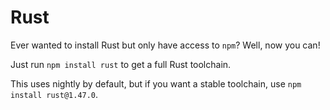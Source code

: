 # Rust

Ever wanted to install Rust but only have access to `npm`? Well, now you can!

Just run `npm install rust` to get a full Rust toolchain.

This uses nightly by default, but if you want a stable toolchain, use `npm install rust@1.47.0`.
